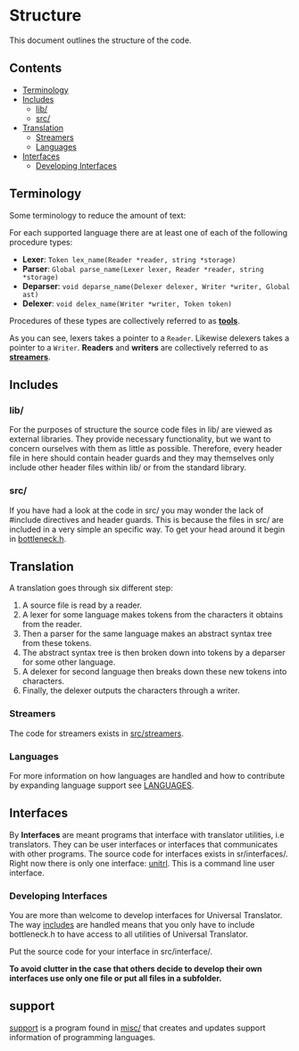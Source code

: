 # Structure

This document outlines the structure of the code.

## Contents

- [Terminology](#terminology)
- [Includes](#includes)
  - [lib/](#lib)
  - [src/](#src)
- [Translation](#translation)
  - [Streamers](#streamers)
  - [Languages](#languages)
- [Interfaces](#interfaces)
  - [Developing Interfaces](#developing-interfaces)

## Terminology

Some terminology to reduce the amount of text:

For each supported language there are at least one of each of the following procedure types:

- **Lexer**: `Token lex_name(Reader *reader, string *storage)`
- **Parser**: `Global parse_name(Lexer lexer, Reader *reader, string *storage)`
- **Deparser**: `void deparse_name(Delexer delexer, Writer *writer, Global ast)`
- **Delexer**: `void delex_name(Writer *writer, Token token)`

Procedures of these types are collectively referred to as [**tools**](LANGUAGE.md#tools).

As you can see, lexers takes a pointer to a `Reader`.
Likewise delexers takes a pointer to a `Writer`.
**Readers** and **writers** are collectively referred to as [**streamers**](#streamers).

## Includes

### lib/

For the purposes of structure the source code files in lib/ are viewed as external libraries.
They provide necessary functionality, but we want to concern ourselves with them as little as possible.
Therefore, every header file in here should contain header guards and they may themselves only include other header files within lib/ or from the standard library.

### src/

If you have had a look at the code in src/ you may wonder the lack of \#include directives and header guards.
This is because the files in src/ are included in a very simple an specific way. To get your head around it begin in [bottleneck.h](src/bottleneck.h).

## Translation

A translation goes through six different step:

1. A source file is read by a reader.
2. A lexer for some language makes tokens from the characters it obtains from the reader.
3. Then a parser for the same language makes an abstract syntax tree from these tokens.
4. The abstract syntax tree is then broken down into tokens by a deparser for some other language.
5. A delexer for second language then breaks down these new tokens into characters.
6. Finally, the delexer outputs the characters through a writer.

### Streamers

The code for streamers exists in [src/streamers](src/streamers).

### Languages

For more information on how languages are handled and how to contribute by expanding language support see [LANGUAGES](LANGUAGES.md).

## Interfaces

By **Interfaces** are meant programs that interface with translator utilities, i.e translators.
They can be user interfaces or interfaces that communicates with other programs.
The source code for interfaces exists in sr/interfaces/.
Right now there is only one interface: [unitrl](src/interfaces/unitrl.c).
This is a command line user interface.

### Developing Interfaces

You are more than welcome to develop interfaces for Universal Translator.
The way [includes](#Includes) are handled means that you only have to include bottleneck.h to have access to all utilities of Universal Translator.

Put the source code for your interface in src/interface/.

**To avoid clutter in the case that others decide to develop their own interfaces use only one file or put all files in a subfolder.**

## support

[support](src/support.c) is a program found in [misc/](misc) that creates and updates support information of programming languages.
